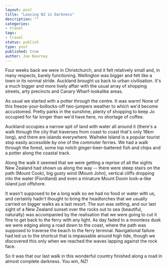 ```yaml
---
layout: post
title: "Leaving NZ in Darkness"
description: ""
categories:
- travel
tags:
- travel
status: publish
type: post
published: true
author: Joe Kearney
---
```


Four weeks back we were in Christchurch, and it felt relatively small and, in many respects, barely functioning. Wellington was bigger and felt like a town in its normal stride. Auckland brought us back to urban civilisation. It's a much bigger and more lively affair with the usual array of shopping streets, arty precincts and Canary Wharf-lookalike areas.

As usual we started with a potter through the centre. It was warm! None of this freeze-your-bollocks-off two-jumpers weather to which we'd become accustomed. Pretty parks in the sunshine, plenty of shopping to keep Jo occupied for far longer than we'd have here, no shortage of coffee.

Auckland occupies a narrow spit of land with water all around it (there's a walk through the city that traverses from coast to coast that's only 16km long), and there are islands everywhere. Waiheke Island is a popular tourist stop easily accessible by one of the commuter ferries. We had a walk through the forest, some top notch ginger-beer-battered fish and chips and a potter along the coastal track.

Along the walk it seemed that we were getting a reprise of all the sights New Zealand had shown us along the way -- there were steep stairs on the path (Mount Cook), big gusty wind (Mount John), vertical cliffs dropping into the water (Fiordland) and even a minature Mount Doom look-a-like island just offshore.

It wasn't supposed to be a long walk so we had no food or water with us, and certainly hadn't thought to bring the headtorches that we usually carried on bigger walks as a last resort. The sun was setting, and our last sight of a New Zealand sunset over the rocks out to sea (beautiful, naturally) was accompanied by the realisation that we were going to cut it fine to get back to the ferry with any light. As day faded to a moonless dusk we were edging along a road down to the coast, where the path was supposed to traverse the beach to the ferry terminal. Navigational failure had led us to the shortcut that is impassable around high tide, though we discovered this only when we reached the waves lapping against the rock face.

So it was that our last walk in this wonderful country finished along a road in almost complete darkness. You win, NZ!
